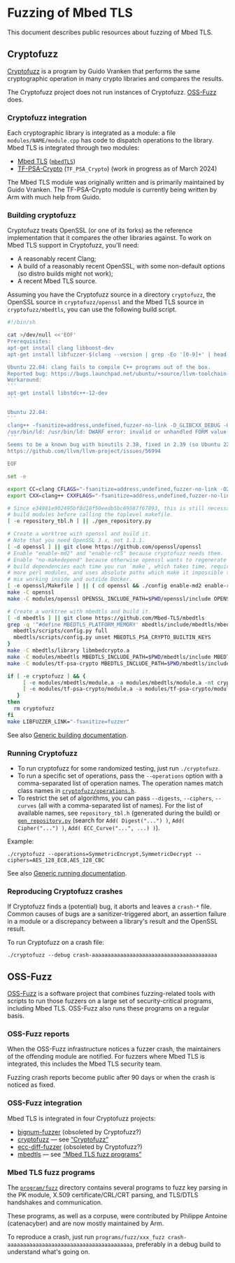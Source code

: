 # Fuzzing of Mbed TLS

This document describes public resources about fuzzing of Mbed TLS.

## Cryptofuzz

[Cryptofuzz](https://github.com/guidovranken/cryptofuzz) is a program by Guido Vranken that performs the same cryptographic operation in many crypto libraries and compares the results.

The Cryptofuzz project does not run instances of Cryptofuzz. [OSS-Fuzz](#oss-fuzz) does.

### Cryptofuzz integration

Each cryptographic library is integrated as a module: a file `modules/NAME/module.cpp` has code to dispatch operations to the library. Mbed TLS is integrated through two modules:

* [Mbed TLS](https://github.com/guidovranken/cryptofuzz/blob/master/docs/mbedtls.md) ([`mbedTLS`](https://github.com/guidovranken/cryptofuzz/tree/master/modules/mbedtls))
* [TF-PSA-Crypto](https://github.com/guidovranken/cryptofuzz/blob/master/docs/tf-psa-crypto.md) (`TF_PSA_Crypto`) (work in progress as of March 2024)

The Mbed TLS module was originally written and is primarily maintained by Guido Vranken. The TF-PSA-Crypto module is currently being written by Arm with much help from Guido.

### Building cryptofuzz

Cryptofuzz treats OpenSSL (or one of its forks) as the reference implementation that it compares the other libraries against. To work on Mbed TLS support in Cryptofuzz, you'll need:

* A reasonably recent Clang;
* A build of a reasonably recent OpenSSL, with some non-default options (so distro builds might not work);
* A recent Mbed TLS source.

Assuming you have the Cryptofuzz source in a directory `cryptofuzz`, the OpenSSL source in `cryptofuzz/openssl` and the Mbed TLS source in `cryptofuzz/mbedtls`, you can use the following build script.

````sh
#!/bin/sh

cat >/dev/null <<'EOF'
Prerequisites:
apt-get install clang libboost-dev
apt-get install libfuzzer-$(clang --version | grep -Eo '[0-9]+' | head -n 1)-dev

Ubuntu 22.04: clang fails to compile C++ programs out of the box.
Reported bug: https://bugs.launchpad.net/ubuntu/+source/llvm-toolchain-14/+bug/2038340
Workaround:
```
apt-get install libstdc++-12-dev
```

Ubuntu 22.04:
```
clang++ -fsanitize=address,undefined,fuzzer-no-link -D_GLIBCXX_DEBUG -O2 -g -DCRYPTOFUZZ_OPENSSL_110 -I/home/gilpes01/_/crypto/cryptofuzz/openssl/include -Wall -Wextra -std=c++17 -I include/ -I . -I fuzzing-headers/include -DFUZZING_HEADERS_NO_IMPL driver.o executor.o util.o entry.o tests.o operation.o datasource.o repository.o options.o components.o wycheproof.o crypto.o expmod.o mutator.o z3.o numbers.o mutatorpool.o ecc_diff_fuzzer_importer.o ecc_diff_fuzzer_exporter.o botan_importer.o openssl_importer.o builtin_tests_importer.o bignum_fuzzer_importer.o  -fsanitize=fuzzer third_party/cpu_features/build/libcpu_features.a  -o cryptofuzz
/usr/bin/ld: /usr/bin/ld: DWARF error: invalid or unhandled FORM value: 0x23
```
Seems to be a known bug with binutils 2.38, fixed in 2.39 (so Ubuntu 22.10+ should work):
https://github.com/llvm/llvm-project/issues/56994

EOF

set -e

export CC=clang CFLAGS="-fsanitize=address,undefined,fuzzer-no-link -O2 -g"
export CXX=clang++ CXXFLAGS="-fsanitize=address,undefined,fuzzer-no-link -O2 -g -I$PWD/openssl/include -DCRYPTOFUZZ_MBEDTLS -DCRYPTOFUZZ_TF_PSA_CRYPTO"

# Since e34981e902495bf8d18f50eedb5bc69587f67893, this is still necessary to
# build modules before calling the toplevel makefile.
[ -e repository_tbl.h ] || ./gen_repository.py

# Create a worktree with openssl and build it.
# Note that you need OpenSSL 3.x, not 1.1.1.
[ -d openssl ] || git clone https://github.com/openssl/openssl
# Enable "enable-md2" and "enable-rc5" because cryptofuzz needs them.
# Enable "no-makedepend" because otherwise openssl wants to regenerate its
# build dependencies each time you run `make`, which takes time, requires
# more perl modules, and uses absolute paths which make it impossible to
# mix working inside and outside Docker.
[ -e openssl/Makefile ] || ( cd openssl && ./config enable-md2 enable-rc5 no-makedepend )
make -C openssl
make -C modules/openssl OPENSSL_INCLUDE_PATH=$PWD/openssl/include OPENSSL_LIBCRYPTO_A_PATH=$PWD/openssl/libcrypto.a

# Create a worktree with mbedtls and build it.
[ -d mbedtls ] || git clone https://github.com/Mbed-TLS/mbedtls
grep -q '^#define MBEDTLS_PLATFORM_MEMORY' mbedtls/include/mbedtls/mbedtls_config.h || {
  mbedtls/scripts/config.py full
  mbedtls/scripts/config.py unset MBEDTLS_PSA_CRYPTO_BUILTIN_KEYS
}
make -C mbedtls/library libmbedcrypto.a
make -C modules/mbedtls MBEDTLS_INCLUDE_PATH=$PWD/mbedtls/include MBEDTLS_LIBMBEDCRYPTO_A_PATH=$PWD/mbedtls/library/libmbedcrypto.a
make -C modules/tf-psa-crypto MBEDTLS_INCLUDE_PATH=$PWD/mbedtls/include MBEDTLS_LIBMBEDCRYPTO_A_PATH=$PWD/mbedtls/library/libmbedcrypto.a

if [ -e cryptofuzz ] && {
     [ -e modules/mbedtls/module.a -a modules/mbedtls/module.a -nt cryptofuzz ] ||
     [ -e modules/tf-psa-crypto/module.a -a modules/tf-psa-crypto/module.a -nt cryptofuzz ]
   }
then
  rm cryptofuzz
fi
make LIBFUZZER_LINK="-fsanitize=fuzzer"
````

See also [Generic building documentation](https://github.com/guidovranken/cryptofuzz/blob/master/docs/building.md).

### Running Cryptofuzz

* To run cryptofuzz for some randomized testing, just run `./cryptofuzz`.
* To run a specific set of operations, pass the `--operations` option with a comma-separated list of operation names. The operation names match class names in [`cryptofuzz/operations.h`](https://github.com/guidovranken/cryptofuzz/blob/master/include/cryptofuzz/operations.h).
* To restrict the set of algorithms, you can pass `--digests`, `--ciphers`, `--curves` (all with a comma-separated list of names). For the list of available names, see `repository_tbl.h` (generated during the build) or [`gen_repository.py`](https://github.com/guidovranken/cryptofuzz/blob/master/gen_repository.py) (search for `Add( Digest("...") )`, `Add( Cipher("...") )`, `Add( ECC_Curve("...", ...) )`).

Example:
```
./cryptofuzz --operations=SymmetricEncrypt,SymmetricDecrypt --ciphers=AES_128_ECB,AES_128_CBC
```

See also [Generic running documentation](https://github.com/guidovranken/cryptofuzz/blob/master/docs/running.md).

### Reproducing Cryptofuzz crashes

If Cryptofuzz finds a (potential) bug, it aborts and leaves a `crash-*` file. Common causes of bugs are a sanitizer-triggered abort, an assertion failure in a module or a discrepancy between a library's result and the OpenSSL result.

To run Cryptofuzz on a crash file:
```
./cryptofuzz --debug crash-aaaaaaaaaaaaaaaaaaaaaaaaaaaaaaaaaaaaaaaa
```

## OSS-Fuzz

[OSS-Fuzz](https://github.com/google/oss-fuzz) is a software project that combines fuzzing-related tools with scripts to run those fuzzers on a large set of security-critical programs, including Mbed TLS. OSS-Fuzz also runs these programs on a regular basis.

### OSS-Fuzz reports

When the OSS-Fuzz infrastructure notices a fuzzer crash, the maintainers of the offending module are notified. For fuzzers where Mbed TLS is integrated, this includes the Mbed TLS security team.

Fuzzing crash reports become public after 90 days or when the crash is noticed as fixed.

### OSS-Fuzz integration

Mbed TLS is integrated in four Cryptofuzz projects:

* [bignum-fuzzer](https://github.com/google/oss-fuzz/tree/master/projects/bignum-fuzzer) (obsoleted by Cryptofuzz?)
* [cryptofuzz](https://github.com/google/oss-fuzz/tree/master/projects/cryptofuzz) — see [“Cryptofuzz”](#cryptofuzz)
* [ecc-diff-fuzzer](https://github.com/google/oss-fuzz/tree/master/projects/ecc-diff-fuzzer) (obsoleted by Cryptofuzz?)
* [mbedtls](https://github.com/google/oss-fuzz/tree/master/projects/mbedtls) — see [“Mbed TLS fuzz programs”](#mbed-tls-fuzz-programs)

### Mbed TLS fuzz programs

The [`program/fuzz`](https://github.com/Mbed-TLS/mbedtls/tree/development/programs/fuzz) directory contains several programs to fuzz key parsing in the PK module, X.509 certificate/CRL/CRT parsing, and TLS/DTLS handshakes and communication.

These programs, as well as a corpuse, were contributed by Philippe Antoine (catenacyber) and are now mostly maintained by Arm.

To reproduce a crash, just run `programs/fuzz/xxx_fuzz crash-aaaaaaaaaaaaaaaaaaaaaaaaaaaaaaaaaaaaaaaa`, preferably in a debug build to understand what's going on.
